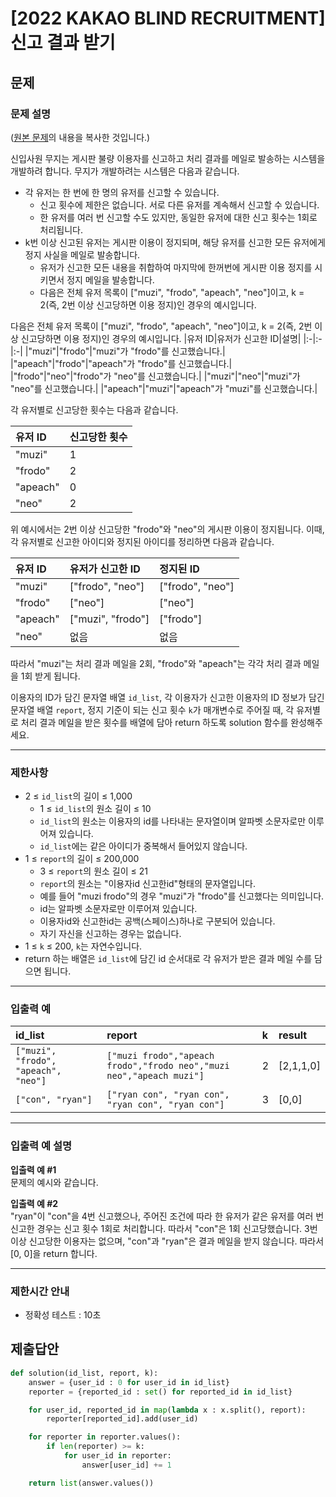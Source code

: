 # [2022 KAKAO BLIND RECRUITMENT] 신고 결과 받기
## 문제
### 문제 설명
([원본 문제](https://programmers.co.kr/learn/courses/30/lessons/92334)의 내용을 복사한 것입니다.)

신입사원 무지는 게시판 불량 이용자를 신고하고 처리 결과를 메일로 발송하는 시스템을 개발하려 합니다. 무지가 개발하려는 시스템은 다음과 같습니다.

* 각 유저는 한 번에 한 명의 유저를 신고할 수 있습니다.
  * 신고 횟수에 제한은 없습니다. 서로 다른 유저를 계속해서 신고할 수 있습니다.
  * 한 유저를 여러 번 신고할 수도 있지만, 동일한 유저에 대한 신고 횟수는 1회로 처리됩니다.
* k번 이상 신고된 유저는 게시판 이용이 정지되며, 해당 유저를 신고한 모든 유저에게 정지 사실을 메일로 발송합니다.
  * 유저가 신고한 모든 내용을 취합하여 마지막에 한꺼번에 게시판 이용 정지를 시키면서 정지 메일을 발송합니다.
  * 다음은 전체 유저 목록이 ["muzi", "frodo", "apeach", "neo"]이고, k = 2(즉, 2번 이상 신고당하면 이용 정지)인 경우의 예시입니다.

다음은 전체 유저 목록이 ["muzi", "frodo", "apeach", "neo"]이고, k = 2(즉, 2번 이상 신고당하면 이용 정지)인 경우의 예시입니다.
|유저 ID|유저가 신고한 ID|설명|
|:-|:-|:-|
|"muzi"|"frodo"|"muzi"가 "frodo"를 신고했습니다.|
|"apeach"|"frodo"|"apeach"가 "frodo"를 신고했습니다.|
|"frodo"|"neo"|"frodo"가 "neo"를 신고했습니다.|
|"muzi"|"neo"|"muzi"가 "neo"를 신고했습니다.|
|"apeach"|"muzi"|"apeach"가 "muzi"를 신고했습니다.|

각 유저별로 신고당한 횟수는 다음과 같습니다.


|유저 ID|신고당한 횟수|
|:-|:-|
|"muzi"|1|
|"frodo"|2|
|"apeach"|0|
|"neo"|2|

위 예시에서는 2번 이상 신고당한 "frodo"와 "neo"의 게시판 이용이 정지됩니다. 이때, 각 유저별로 신고한 아이디와 정지된 아이디를 정리하면 다음과 같습니다.

|유저 ID|유저가 신고한 ID|정지된 ID|
|:-|:-|:-|
|"muzi"|["frodo", "neo"]|["frodo", "neo"]|
|"frodo"|["neo"]|["neo"]|
|"apeach"|["muzi", "frodo"]|["frodo"]|
|"neo"|없음|없음|

따라서 "muzi"는 처리 결과 메일을 2회, "frodo"와 "apeach"는 각각 처리 결과 메일을 1회 받게 됩니다.

이용자의 ID가 담긴 문자열 배열 ```id_list```, 각 이용자가 신고한 이용자의 ID 정보가 담긴 문자열 배열 ```report```, 정지 기준이 되는 신고 횟수 ```k```가 매개변수로 주어질 때, 각 유저별로 처리 결과 메일을 받은 횟수를 배열에 담아 return 하도록 solution 함수를 완성해주세요.

___

### 제한사항

* 2 ≤ ```id_list```의 길이 ≤ 1,000
  * 1 ≤ ```id_list```의 원소 길이 ≤ 10
  * ```id_list```의 원소는 이용자의 id를 나타내는 문자열이며 알파벳 소문자로만 이루어져 있습니다.
  * ```id_list```에는 같은 아이디가 중복해서 들어있지 않습니다.
* 1 ≤ ```report```의 길이 ≤ 200,000
  * 3 ≤ ```report```의 원소 길이 ≤ 21
  * ```report```의 원소는 "이용자id 신고한id"형태의 문자열입니다.
  * 예를 들어 "muzi frodo"의 경우 "muzi"가 "frodo"를 신고했다는 의미입니다.
  * id는 알파벳 소문자로만 이루어져 있습니다.
  * 이용자id와 신고한id는 공백(스페이스)하나로 구분되어 있습니다.
  * 자기 자신을 신고하는 경우는 없습니다.
* 1 ≤ ```k``` ≤ 200, ```k```는 자연수입니다.
* return 하는 배열은 ```id_list```에 담긴 id 순서대로 각 유저가 받은 결과 메일 수를 담으면 됩니다.

___

### 입출력 예
|id_list|report|k|result|
|:-|:-|:-|:-|
|```["muzi", "frodo", "apeach", "neo"]```|```["muzi frodo","apeach frodo","frodo neo","muzi neo","apeach muzi"]```|2|[2,1,1,0]|
|```["con", "ryan"]```|```["ryan con", "ryan con", "ryan con", "ryan con"]```|3|[0,0]|

___

### 입출력 예 설명
**입출력 예 #1**  
문제의 예시와 같습니다.

**입출력 예 #2**  
"ryan"이 "con"을 4번 신고했으나, 주어진 조건에 따라 한 유저가 같은 유저를 여러 번 신고한 경우는 신고 횟수 1회로 처리합니다. 따라서 "con"은 1회 신고당했습니다. 3번 이상 신고당한 이용자는 없으며, "con"과 "ryan"은 결과 메일을 받지 않습니다. 따라서 [0, 0]을 return 합니다.

___

### 제한시간 안내
* 정확성 테스트 : 10초

## 제출답안
```python
def solution(id_list, report, k):
    answer = {user_id : 0 for user_id in id_list}
    reporter = {reported_id : set() for reported_id in id_list}

    for user_id, reported_id in map(lambda x : x.split(), report):
        reporter[reported_id].add(user_id)

    for reporter in reporter.values():
        if len(reporter) >= k:
            for user_id in reporter:
                answer[user_id] += 1

    return list(answer.values())
```
